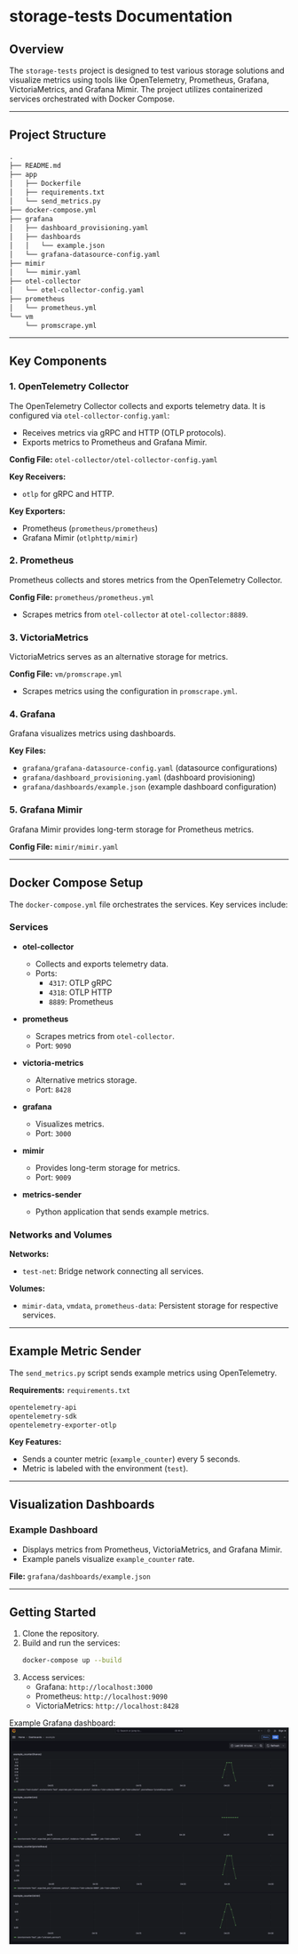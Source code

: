 # storage-tests Documentation

## Overview

The `storage-tests` project is designed to test various storage solutions and visualize metrics using tools like OpenTelemetry, Prometheus, Grafana, VictoriaMetrics, and Grafana Mimir. The project utilizes containerized services orchestrated with Docker Compose.

---

## Project Structure

```
.
├── README.md
├── app
│   ├── Dockerfile
│   ├── requirements.txt
│   └── send_metrics.py
├── docker-compose.yml
├── grafana
│   ├── dashboard_provisioning.yaml
│   ├── dashboards
│   │   └── example.json
│   └── grafana-datasource-config.yaml
├── mimir
│   └── mimir.yaml
├── otel-collector
│   └── otel-collector-config.yaml
├── prometheus
│   └── prometheus.yml
└── vm
    └── promscrape.yml
```

---

## Key Components

### 1. OpenTelemetry Collector

The OpenTelemetry Collector collects and exports telemetry data. It is configured via `otel-collector-config.yaml`:

- Receives metrics via gRPC and HTTP (OTLP protocols).
- Exports metrics to Prometheus and Grafana Mimir.

**Config File:** `otel-collector/otel-collector-config.yaml`

**Key Receivers:**
- `otlp` for gRPC and HTTP.

**Key Exporters:**
- Prometheus (`prometheus/prometheus`)
- Grafana Mimir (`otlphttp/mimir`)

### 2. Prometheus

Prometheus collects and stores metrics from the OpenTelemetry Collector.

**Config File:** `prometheus/prometheus.yml`

- Scrapes metrics from `otel-collector` at `otel-collector:8889`.

### 3. VictoriaMetrics

VictoriaMetrics serves as an alternative storage for metrics.

**Config File:** `vm/promscrape.yml`

- Scrapes metrics using the configuration in `promscrape.yml`.

### 4. Grafana

Grafana visualizes metrics using dashboards.

**Key Files:**
- `grafana/grafana-datasource-config.yaml` (datasource configurations)
- `grafana/dashboard_provisioning.yaml` (dashboard provisioning)
- `grafana/dashboards/example.json` (example dashboard configuration)

### 5. Grafana Mimir

Grafana Mimir provides long-term storage for Prometheus metrics.

**Config File:** `mimir/mimir.yaml`

---

## Docker Compose Setup

The `docker-compose.yml` file orchestrates the services. Key services include:

### Services

- **otel-collector**
  - Collects and exports telemetry data.
  - Ports:
    - `4317`: OTLP gRPC
    - `4318`: OTLP HTTP
    - `8889`: Prometheus

- **prometheus**
  - Scrapes metrics from `otel-collector`.
  - Port: `9090`

- **victoria-metrics**
  - Alternative metrics storage.
  - Port: `8428`

- **grafana**
  - Visualizes metrics.
  - Port: `3000`

- **mimir**
  - Provides long-term storage for metrics.
  - Port: `9009`

- **metrics-sender**
  - Python application that sends example metrics.

### Networks and Volumes

**Networks:**
- `test-net`: Bridge network connecting all services.

**Volumes:**
- `mimir-data`, `vmdata`, `prometheus-data`: Persistent storage for respective services.

---

## Example Metric Sender

The `send_metrics.py` script sends example metrics using OpenTelemetry.

**Requirements:** `requirements.txt`

```plaintext
opentelemetry-api
opentelemetry-sdk
opentelemetry-exporter-otlp
```

**Key Features:**
- Sends a counter metric (`example_counter`) every 5 seconds.
- Metric is labeled with the environment (`test`).

---

## Visualization Dashboards

### Example Dashboard

- Displays metrics from Prometheus, VictoriaMetrics, and Grafana Mimir.
- Example panels visualize `example_counter` rate.

**File:** `grafana/dashboards/example.json`

---

## Getting Started

1. Clone the repository.
2. Build and run the services:
   ```bash
   docker-compose up --build
   ```
3. Access services:
   - Grafana: `http://localhost:3000`
   - Prometheus: `http://localhost:9090`
   - VictoriaMetrics: `http://localhost:8428`

Example Grafana dashboard:
![grafana.png](img/grafana.png)